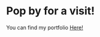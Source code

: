 # Pop by for a visit!

You can find my portfolio [Here!](https://aaron-miller1.github.io/Portfolio/)
